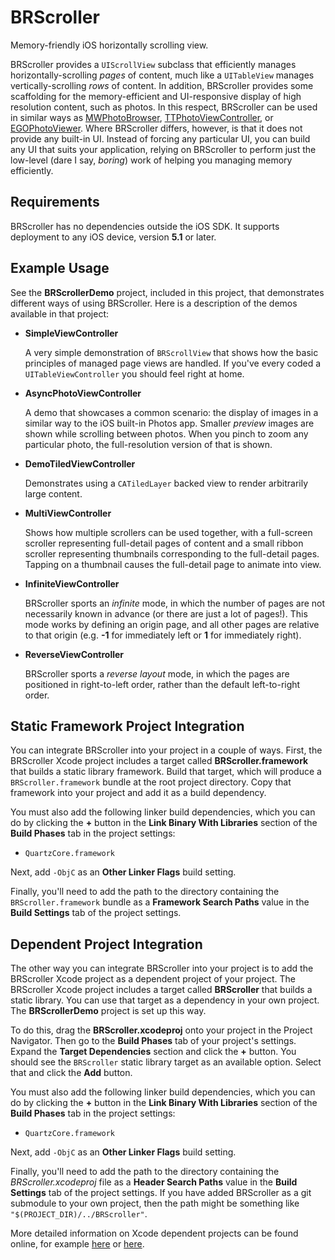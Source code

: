 BRScroller
==========

Memory-friendly iOS horizontally scrolling view.

BRScroller provides a `UIScrollView` subclass that efficiently manages
horizontally-scrolling *pages* of content, much like a `UITableView`
manages vertically-scrolling *rows* of content. In addition, BRScroller
provides some scaffolding for the memory-efficient and UI-responsive
display of high resolution content, such as photos. In this respect,
BRScroller can be used in similar ways as
[MWPhotoBrowser](https://github.com/mwaterfall/MWPhotoBrowser),
[TTPhotoViewController](https://github.com/enormego/three20), or
[EGOPhotoViewer](https://github.com/enormego/PhotoViewer). Where
BRScroller differs, however, is that it does not provide any built-in
UI. Instead of forcing any particular UI, you can build any UI that
suits your application, relying on BRScroller to perform just the
low-level (dare I say, *boring*) work of helping you managing memory
efficiently.

Requirements
------------

BRScroller has no dependencies outside the iOS SDK. It supports
deployment to any iOS device, version **5.1** or later.

Example Usage
-------------

See the **BRScrollerDemo** project, included in this project, that
demonstrates different ways of using BRScroller. Here is a description
of the demos available in that project:

* **SimpleViewController**

  A very simple demonstration of `BRScrollView` that shows how the basic
  principles of managed page views are handled. If you've every coded a
  `UITableViewController` you should feel right at home.

* **AsyncPhotoViewController**

  A demo that showcases a common scenario: the display of images in a
  similar way to the iOS built-in Photos app. Smaller _preview_ images
  are shown while scrolling between photos. When you pinch to zoom any
  particular photo, the full-resolution version of that is shown.
  
* **DemoTiledViewController**

  Demonstrates using a `CATiledLayer` backed view to render arbitrarily
  large content.

* **MultiViewController**

  Shows how multiple scrollers can be used together, with a full-screen
  scroller representing full-detail pages of content and a small ribbon
  scroller representing thumbnails corresponding to the full-detail
  pages. Tapping on a thumbnail causes the full-detail page to animate
  into view.

* **InfiniteViewController**

  BRScroller sports an _infinite_ mode, in which the number of pages are
  not necessarily known in advance (or there are just a lot of pages!).
  This mode works by defining an origin page, and all other pages are
  relative to that origin (e.g. **-1** for immediately left or **1** for
  immediately right).

* **ReverseViewController**

  BRScroller sports a _reverse layout_ mode, in which the pages are
  positioned in right-to-left order, rather than the default 
  left-to-right order.

Static Framework Project Integration
------------------------------------

You can integrate BRScroller into your project in a couple of ways.
First, the BRScroller Xcode project includes a target called
**BRScroller.framework** that builds a static library framework. Build
that target, which will produce a `BRScroller.framework` bundle at the
root project directory. Copy that framework into your project and add it
as a build dependency.

You must also add the following linker build dependencies, which you can
do by clicking the **+** button in the **Link Binary With Libraries**
section of the **Build Phases** tab in the project settings:

 * `QuartzCore.framework`

Next, add `-ObjC` as an **Other Linker Flags** build setting.

Finally, you'll need to add the path to the directory containing the
`BRScroller.framework` bundle as a **Framework Search Paths** value in
the **Build Settings** tab of the project settings.

Dependent Project Integration
-----------------------------

The other way you can integrate BRScroller into your project is to add
the BRScroller Xcode project as a dependent project of your project. The
BRScroller Xcode project includes a target called  **BRScroller** that
builds a static library. You can use that target as a dependency in your
own project. The **BRScrollerDemo** project is set up this way.

To do this, drag the **BRScroller.xcodeproj** onto your project in the
Project Navigator. Then go to the **Build Phases** tab of your project's
settings. Expand the **Target Dependencies** section and click the **+**
button. You should see the `BRScroller` static library target as an
available option. Select that and click the **Add** button.

You must also add the following linker build dependencies, which you can
do by clicking the **+** button in the **Link Binary With Libraries**
section of the **Build Phases** tab in the project settings:

 * `QuartzCore.framework`

Next, add `-ObjC` as an **Other Linker Flags** build setting.

Finally, you'll need to add the path to the directory containing the
*BRScroller.xcodeproj* file as a **Header Search Paths** value in the
**Build Settings** tab of the project settings. If you have added
BRScroller as a git submodule to your own project, then the path might
be something like `"$(PROJECT_DIR)/../BRScroller"`.

More detailed information on Xcode dependent projects can be found
online, for example
[here](http://www.cocoanetics.com/2011/12/sub-projects-in-xcode/) or
[here](https://www.google.com/search?q=xcode+dependent+projects).

